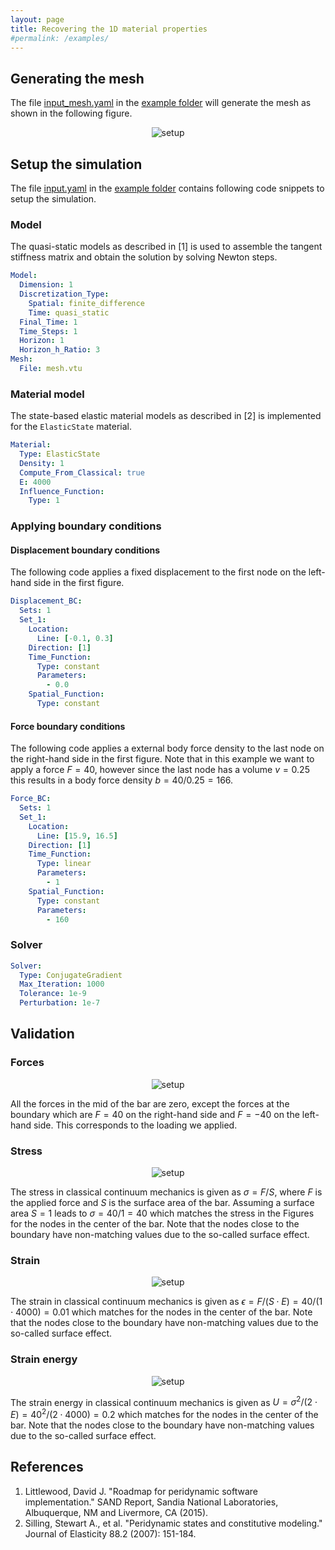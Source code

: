 ```yaml
---
layout: page
title: Recovering the 1D material properties
#permalink: /examples/
---
```

<script type="text/x-mathjax-config">
    MathJax.Hub.Config({
      tex2jax: {
        skipTags: ['script', 'noscript', 'style', 'textarea', 'pre'],
        inlineMath: [['$','$']]
      }
    });
  </script>
  <script src="https://cdn.mathjax.org/mathjax/latest/MathJax.js?config=TeX-AMS-MML_HTMLorMML" type="text/javascript"></script>



## Generating the mesh

The file [input_mesh.yaml](https://github.com/nonlocalmodels/NLMech/tree/master/examples/qsModel/1D/input_mesh.yaml) in the [example folder](https://github.com/nonlocalmodels/NLMech/tree/master/examples/qsModel/1D) will generate the mesh as shown in the following figure.

<p id="mesh" align="center">
	<img src="{{ site.url }}/assets/img/qs_1D_mesh.png" alt="setup"  />
</p>

## Setup the simulation

The file [input.yaml](https://github.com/nonlocalmodels/NLMech/tree/master/examples/qsModel/1D/input.yaml) in the [example folder](https://github.com/nonlocalmodels/NLMech/tree/master/examples/qsModel/1D) contains following code snippets to setup the simulation.

### Model

The quasi-static models as described in [1] is used to assemble the tangent stiffness matrix and obtain the solution by solving Newton steps. 

```yaml 
Model:
  Dimension: 1
  Discretization_Type:
    Spatial: finite_difference
    Time: quasi_static
  Final_Time: 1
  Time_Steps: 1
  Horizon: 1
  Horizon_h_Ratio: 3
Mesh:
  File: mesh.vtu
```

### Material model

The state-based elastic material models as described in [2] is implemented for the `ElasticState` material.

```yaml
Material:
  Type: ElasticState
  Density: 1
  Compute_From_Classical: true
  E: 4000
  Influence_Function:
    Type: 1
```

### Applying boundary conditions

#### Displacement boundary conditions

The following code applies a fixed displacement to the first node on the left-hand side in the first figure. 


```yaml
Displacement_BC:
  Sets: 1
  Set_1:
    Location:
      Line: [-0.1, 0.3]
    Direction: [1]
    Time_Function:
      Type: constant
      Parameters:
        - 0.0
    Spatial_Function:
      Type: constant
```

#### Force boundary conditions

The following code applies a external body force density to the last node on the right-hand side in the first figure.
Note that in this example we want to apply a force $F=40$, however since the last node has a volume $v=0.25$ this results
in a body force density $b=40/0.25=166$.

```yaml
Force_BC:
  Sets: 1
  Set_1:
    Location:
      Line: [15.9, 16.5]
    Direction: [1]
    Time_Function:
      Type: linear
      Parameters:
        - 1
    Spatial_Function:
      Type: constant
      Parameters:
        - 160
```

### Solver

```yaml
Solver:
  Type: ConjugateGradient
  Max_Iteration: 1000
  Tolerance: 1e-9
  Perturbation: 1e-7
```

## Validation

### Forces

<p id="mesh" align="center">
    <img src="{{ site.url }}/assets/img/qs_1D_force.png" alt="setup"  />
</p>

All the forces in the mid of the bar are zero, except the forces at the boundary which are $F=40$ on the right-hand side and $F=-40$ on the left-hand side. This corresponds to the loading we applied.

### Stress

<p id="mesh" align="center">
    <img src="{{ site.url }}/assets/img/qs_1D_force.png" alt="setup"  />
</p>

The stress in classical continuum mechanics is given as $\sigma=F/S$, where $F$ is the applied force and $S$ is the surface area of the bar. Assuming a surface area $S=1$ leads to $\sigma=40/1=40$ which matches the stress in the Figures for the nodes in the center of the bar. Note that the nodes close to the boundary have non-matching values due to the so-called surface effect. 


### Strain

<p id="mesh" align="center">
    <img src="{{ site.url }}/assets/img/qs_1D_strain.png" alt="setup"  />
</p>

The strain in classical continuum mechanics is given as $\epsilon=F/(S\cdot E)=40/(1\cdot 4000)=0.01$ which matches for the nodes in the center of the bar. Note that the nodes close to the boundary have non-matching values due to the so-called surface effect.

### Strain energy

<p id="mesh" align="center">
    <img src="{{ site.url }}/assets/img/qs_1D_strain_energy.png" alt="setup"  />
</p>

The strain energy in classical continuum mechanics is given as $U=\sigma^2/(2\cdot E)=40^2/(2\cdot 4000)=0.2$ which matches for the nodes in the center of the bar. Note that the nodes close to the boundary have non-matching values due to the so-called surface effect.


## References

1. Littlewood, David J. "Roadmap for peridynamic software implementation." SAND Report, Sandia National Laboratories, Albuquerque, NM and Livermore, CA (2015).
2. Silling, Stewart A., et al. "Peridynamic states and constitutive modeling." Journal of Elasticity 88.2 (2007): 151-184.
